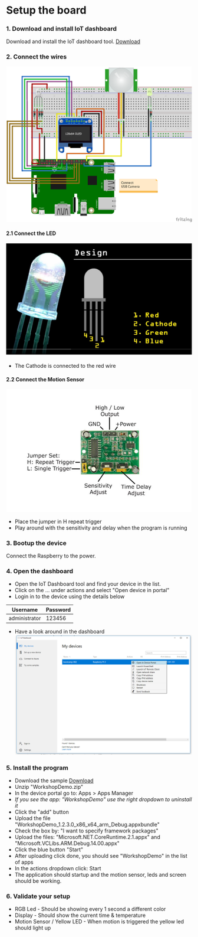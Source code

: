 # Setup the board

### 1. Download and install IoT dashboard
Download and install the IoT dashboard tool. 
[Download](http://go.microsoft.com/fwlink/?LinkID=708576)

### 2. Connect the wires
![](Assets/basesetup_1_bb.png)

#### 2.1 Connect the LED
![](Assets/led.JPG)
* The Cathode is connected to the red wire

#### 2.2 Connect the Motion Sensor
![](Assets/motion.JPG)
* Place the jumper in H repeat trigger
* Play around with the sensitivity and delay when the program is running

### 3. Bootup the device
Connect the Raspberry to the power.

### 4. Open the dashboard
* Open the IoT Dashboard tool and find your device in the list. 
* Click on the ... under actions and select "Open device in portal"
* Login in to the device using the details below 

| Username | Password |
| --- | --- |
| administrator | 123456 |

* Have a look around in the dashboard
![](Assets/001.jpg)

### 5. Install the program
* Download the sample [Download](Assets/WorkshopDemo.zip)
* Unzip "WorkshopDemo.zip"
* In the device portal go to: Apps > Apps Manager
* *If you see the app: "WorkshopDemo" use the right dropdown to uninstall it*
* Click the "add" button
* Upload the file "WorkshopDemo_1.2.3.0_x86_x64_arm_Debug.appxbundle"
* Check the box by: "I want to specify framework packages"
* Upload the files: "Microsoft.NET.CoreRuntime.2.1.appx" and "Microsoft.VCLibs.ARM.Debug.14.00.appx"
* Click the blue button "Start"
* After uploading click done, you should see "WorkshopDemo" in the list of apps
* In the actions dropdown click: Start
* The application should startup and the motion sensor, leds and screen should be working.

### 6. Validate your setup
- RGB Led - Should be showing every 1 second a different color
- Display - Should show the current time & temperature
- Motion Sensor / Yellow LED - When motion is triggered the yellow led should light up
